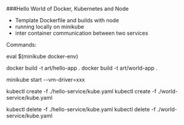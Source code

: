 ###Hello World of Docker, Kubernetes and Node

- Template Dockerfile and builds with node
- running locally on minikube
- inter container communication between two services


Commands:

eval $(minikube docker-env)

docker build -t art/hello-app .
docker build -t art/world-app .

minikube start --vm-driver=xxx

kubectl create -f ./hello-service/kube.yaml
kubectl create -f ./world-service/kube.yaml

kubectl delete -f ./hello-service/kube.yaml
kubectl delete -f ./world-service/kube.yaml